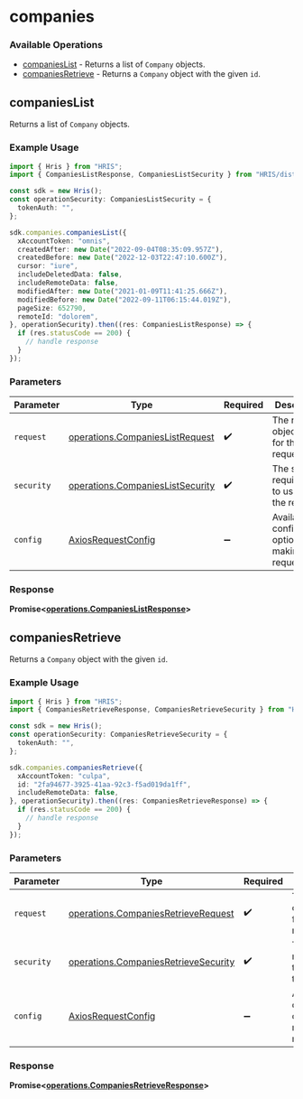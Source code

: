 # companies

### Available Operations

* [companiesList](#companieslist) - Returns a list of `Company` objects.
* [companiesRetrieve](#companiesretrieve) - Returns a `Company` object with the given `id`.

## companiesList

Returns a list of `Company` objects.

### Example Usage

```typescript
import { Hris } from "HRIS";
import { CompaniesListResponse, CompaniesListSecurity } from "HRIS/dist/sdk/models/operations";

const sdk = new Hris();
const operationSecurity: CompaniesListSecurity = {
  tokenAuth: "",
};

sdk.companies.companiesList({
  xAccountToken: "omnis",
  createdAfter: new Date("2022-09-04T08:35:09.957Z"),
  createdBefore: new Date("2022-12-03T22:47:10.600Z"),
  cursor: "iure",
  includeDeletedData: false,
  includeRemoteData: false,
  modifiedAfter: new Date("2021-01-09T11:41:25.666Z"),
  modifiedBefore: new Date("2022-09-11T06:15:44.019Z"),
  pageSize: 652790,
  remoteId: "dolorem",
}, operationSecurity).then((res: CompaniesListResponse) => {
  if (res.statusCode == 200) {
    // handle response
  }
});
```

### Parameters

| Parameter                                                                            | Type                                                                                 | Required                                                                             | Description                                                                          |
| ------------------------------------------------------------------------------------ | ------------------------------------------------------------------------------------ | ------------------------------------------------------------------------------------ | ------------------------------------------------------------------------------------ |
| `request`                                                                            | [operations.CompaniesListRequest](../../models/operations/companieslistrequest.md)   | :heavy_check_mark:                                                                   | The request object to use for the request.                                           |
| `security`                                                                           | [operations.CompaniesListSecurity](../../models/operations/companieslistsecurity.md) | :heavy_check_mark:                                                                   | The security requirements to use for the request.                                    |
| `config`                                                                             | [AxiosRequestConfig](https://axios-http.com/docs/req_config)                         | :heavy_minus_sign:                                                                   | Available config options for making requests.                                        |


### Response

**Promise<[operations.CompaniesListResponse](../../models/operations/companieslistresponse.md)>**


## companiesRetrieve

Returns a `Company` object with the given `id`.

### Example Usage

```typescript
import { Hris } from "HRIS";
import { CompaniesRetrieveResponse, CompaniesRetrieveSecurity } from "HRIS/dist/sdk/models/operations";

const sdk = new Hris();
const operationSecurity: CompaniesRetrieveSecurity = {
  tokenAuth: "",
};

sdk.companies.companiesRetrieve({
  xAccountToken: "culpa",
  id: "2fa94677-3925-41aa-92c3-f5ad019da1ff",
  includeRemoteData: false,
}, operationSecurity).then((res: CompaniesRetrieveResponse) => {
  if (res.statusCode == 200) {
    // handle response
  }
});
```

### Parameters

| Parameter                                                                                    | Type                                                                                         | Required                                                                                     | Description                                                                                  |
| -------------------------------------------------------------------------------------------- | -------------------------------------------------------------------------------------------- | -------------------------------------------------------------------------------------------- | -------------------------------------------------------------------------------------------- |
| `request`                                                                                    | [operations.CompaniesRetrieveRequest](../../models/operations/companiesretrieverequest.md)   | :heavy_check_mark:                                                                           | The request object to use for the request.                                                   |
| `security`                                                                                   | [operations.CompaniesRetrieveSecurity](../../models/operations/companiesretrievesecurity.md) | :heavy_check_mark:                                                                           | The security requirements to use for the request.                                            |
| `config`                                                                                     | [AxiosRequestConfig](https://axios-http.com/docs/req_config)                                 | :heavy_minus_sign:                                                                           | Available config options for making requests.                                                |


### Response

**Promise<[operations.CompaniesRetrieveResponse](../../models/operations/companiesretrieveresponse.md)>**

